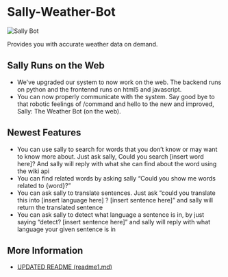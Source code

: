 # Sally-Weather-Bot

![Sally Bot](./images/1x/sally_v1_Asset%201.png)

Provides you with accurate weather data on demand.

## Sally Runs on the Web
- We've upgraded our system to now work on the web. The backend runs on python and the frontennd runs on html5 and javascript.
- You can now properly communicate with the system. Say good bye to that robotic feelings of /command and hello to the new and improved, Sally: The Weather Bot (on the web).

## Newest Features
- You can use sally to search for words that you don’t know or may want to know more about. Just ask sally, Could you search [insert word here]? And sally will reply with what she can find about the word using the wiki api 
-  You can find related words by asking sally “Could you show me words related to {word}?”
- You can ask sally to translate sentences. Just ask “could you translate this into [insert language here] ? [insert sentence here]” and sally will return the translated sentence 
- You can ask sally to detect what language a sentence is in, by just saying “detect? [insert sentence here]” and sally will reply with what language your given sentence is in  


## More Information
- [UPDATED README (readme1.md)](./README1.md)
